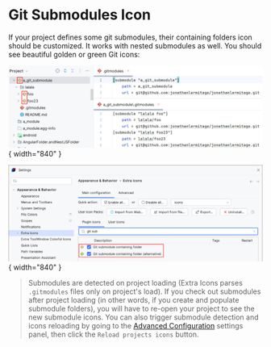 <show-structure for="chapter,procedure,tab,def"/>

# Git Submodules Icon

If your project defines some git submodules, their containing folders icon should be customized. It works with nested submodules as well. You should see beautiful golden or green Git icons:

![](../../images/extra-icons/extra-icons-git-submodules.png){ width="840" }

![](../../images/extra-icons/extra-icons-git-submodules-settings.png){ width="840" }

> Submodules are detected on project loading (Extra Icons parses `.gitmodules` files only on project's load). If you check out submodules after project loading (in other words, if you create and populate submodule folders), you will have to re-open your project to see the new submodule icons. You can also trigger submodule detection and icons reloading by going to the [Advanced Configuration](Extra-Icons-Advanced-Configuration.md#button-reload-projects-icons) settings panel, then click the `Reload projects icons` button.

